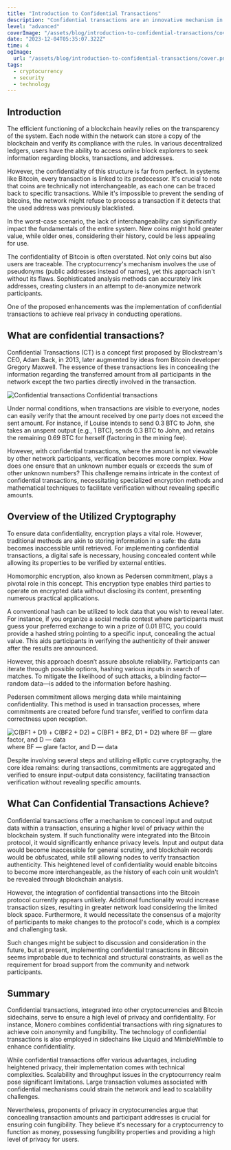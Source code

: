 ```yaml
---
title: "Introduction to Confidential Transactions"
description: "Confidential transactions are an innovative mechanism in cryptocurrencies, ensuring the concealment of transmitted data and participants' addresses within the network. This method contributes to elevating the level of transaction confidentiality and anonymity."
level: "advanced"
coverImage: "/assets/blog/introduction-to-confidential-transactions/cover.png"
date: "2023-12-04T05:35:07.322Z"
time: 4
ogImage:
  url: "/assets/blog/introduction-to-confidential-transactions/cover.png"
tags:
  - cryptocurrency
  - security
  - technology
---
```


## Introduction
The efficient functioning of a blockchain heavily relies on the transparency of the system. Each node within the network can store a copy of the blockchain and verify its compliance with the rules. In various decentralized ledgers, users have the ability to access online block explorers to seek information regarding blocks, transactions, and addresses.

However, the confidentiality of this structure is far from perfect. In systems like Bitcoin, every transaction is linked to its predecessor. It's crucial to note that coins are technically not interchangeable, as each one can be traced back to specific transactions. While it's impossible to prevent the sending of bitcoins, the network might refuse to process a transaction if it detects that the used address was previously blacklisted.

In the worst-case scenario, the lack of interchangeability can significantly impact the fundamentals of the entire system. New coins might hold greater value, while older ones, considering their history, could be less appealing for use.

The confidentiality of Bitcoin is often overstated. Not only coins but also users are traceable. The cryptocurrency's mechanism involves the use of pseudonyms (public addresses instead of names), yet this approach isn't without its flaws. Sophisticated analysis methods can accurately link addresses, creating clusters in an attempt to de-anonymize network participants.

One of the proposed enhancements was the implementation of confidential transactions to achieve real privacy in conducting operations.

## What are confidential transactions?
Confidential Transactions (CT) is a concept first proposed by Blockstream's CEO, Adam Back, in 2013, later augmented by ideas from Bitcoin developer Gregory Maxwell. The essence of these transactions lies in concealing the information regarding the transferred amount from all participants in the network except the two parties directly involved in the transaction.

<img src="/assets/blog/introduction-to-confidential-transactions/confidential-transaction.png" alt="Confidential transactions" />
Confidential transactions

Under normal conditions, when transactions are visible to everyone, nodes can easily verify that the amount received by one party does not exceed the sent amount. For instance, if Louise intends to send 0.3 BTC to John, she takes an unspent output (e.g., 1 BTC), sends 0.3 BTC to John, and retains the remaining 0.69 BTC for herself (factoring in the mining fee).

However, with confidential transactions, where the amount is not viewable by other network participants, verification becomes more complex. How does one ensure that an unknown number equals or exceeds the sum of other unknown numbers? This challenge remains intricate in the context of confidential transactions, necessitating specialized encryption methods and mathematical techniques to facilitate verification without revealing specific amounts.

## Overview of the Utilized Cryptography

To ensure data confidentiality, encryption plays a vital role. However, traditional methods are akin to storing information in a safe: the data becomes inaccessible until retrieved. For implementing confidential transactions, a digital safe is necessary, housing concealed content while allowing its properties to be verified by external entities.

Homomorphic encryption, also known as Pedersen commitment, plays a pivotal role in this concept. This encryption type enables third parties to operate on encrypted data without disclosing its content, presenting numerous practical applications.

A conventional hash can be utilized to lock data that you wish to reveal later. For instance, if you organize a social media contest where participants must guess your preferred exchange to win a prize of 0.01 BTC, you could provide a hashed string pointing to a specific input, concealing the actual value. This aids participants in verifying the authenticity of their answer after the results are announced.

However, this approach doesn’t assure absolute reliability. Participants can iterate through possible options, hashing various inputs in search of matches. To mitigate the likelihood of such attacks, a blinding factor—random data—is added to the information before hashing.

Pedersen commitment allows merging data while maintaining confidentiality. This method is used in transaction processes, where commitments are created before fund transfer, verified to confirm data correctness upon reception.

<img src="/assets/blog/introduction-to-confidential-transactions/formula.png" alt="C(BF1 + D1) + C(BF2 + D2) = C(BF1 + BF2, D1 + D2) where BF — glare factor, аnd D — data" />
where BF — glare factor, and D — data

Despite involving several steps and utilizing elliptic curve cryptography, the core idea remains: during transactions, commitments are aggregated and verified to ensure input-output data consistency, facilitating transaction verification without revealing specific amounts.

## What Can Confidential Transactions Achieve?

Confidential transactions offer a mechanism to conceal input and output data within a transaction, ensuring a higher level of privacy within the blockchain system. If such functionality were integrated into the Bitcoin protocol, it would significantly enhance privacy levels. Input and output data would become inaccessible for general scrutiny, and blockchain records would be obfuscated, while still allowing nodes to verify transaction authenticity. This heightened level of confidentiality would enable bitcoins to become more interchangeable, as the history of each coin unit wouldn't be revealed through blockchain analysis.

However, the integration of confidential transactions into the Bitcoin protocol currently appears unlikely. Additional functionality would increase transaction sizes, resulting in greater network load considering the limited block space. Furthermore, it would necessitate the consensus of a majority of participants to make changes to the protocol's code, which is a complex and challenging task.

Such changes might be subject to discussion and consideration in the future, but at present, implementing confidential transactions in Bitcoin seems improbable due to technical and structural constraints, as well as the requirement for broad support from the community and network participants.

## Summary
Confidential transactions, integrated into other cryptocurrencies and Bitcoin sidechains, serve to ensure a high level of privacy and confidentiality. For instance, Monero combines confidential transactions with ring signatures to achieve coin anonymity and fungibility. The technology of confidential transactions is also employed in sidechains like Liquid and MimbleWimble to enhance confidentiality.

While confidential transactions offer various advantages, including heightened privacy, their implementation comes with technical complexities. Scalability and throughput issues in the cryptocurrency realm pose significant limitations. Large transaction volumes associated with confidential mechanisms could strain the network and lead to scalability challenges.

Nevertheless, proponents of privacy in cryptocurrencies argue that concealing transaction amounts and participant addresses is crucial for ensuring coin fungibility. They believe it's necessary for a cryptocurrency to function as money, possessing fungibility properties and providing a high level of privacy for users.
